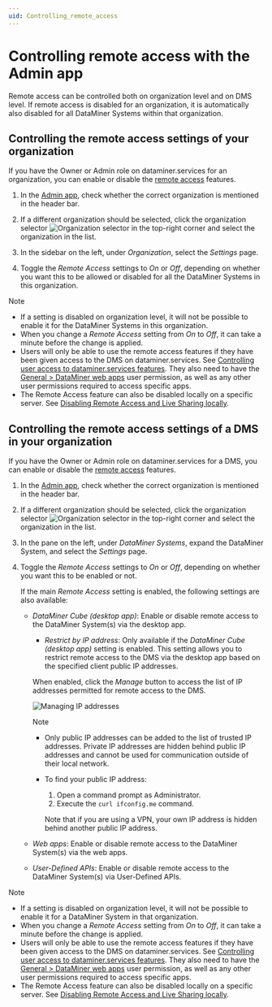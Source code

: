 ```yaml
---
uid: Controlling_remote_access
---
```


# Controlling remote access with the Admin app

Remote access can be controlled both on organization level and on DMS level. If remote access is disabled for an organization, it is automatically also disabled for all DataMiner Systems within that organization.

## Controlling the remote access settings of your organization

If you have the Owner or Admin role on dataminer.services for an organization, you can enable or disable the [remote access](xref:Cloud_Remote_Access) features.

1. In the [Admin app](xref:Accessing_the_Admin_app), check whether the correct organization is mentioned in the header bar.

1. If a different organization should be selected, click the organization selector ![Organization selector](~/user-guide/images/Cloud_Admin_Selector_icon.png) in the top-right corner and select the organization in the list.

1. In the sidebar on the left, under *Organization*, select the *Settings* page.

1. Toggle the *Remote Access* settings to *On* or *Off*, depending on whether you want this to be allowed or disabled for all the DataMiner Systems in this organization.

> [!NOTE]
>
> - If a setting is disabled on organization level, it will not be possible to enable it for the DataMiner Systems in this organization.
> - When you change a *Remote Access* setting from *On* to *Off*, it can take a minute before the change is applied.
> - Users will only be able to use the remote access features if they have been given access to the DMS on dataminer.services. See [Controlling user access to dataminer.services features](xref:Giving_users_access_to_cloud_features). They also need to have the [General > DataMiner web apps](xref:DataMiner_user_permissions#general--dataminer-web-apps) user permission, as well as any other user permissions required to access specific apps.
> - The Remote Access feature can also be disabled locally on a specific server. See [Disabling Remote Access and Live Sharing locally](xref:Disabling_Remote_Access_and_Live_Sharing).

## Controlling the remote access settings of a DMS in your organization

If you have the Owner or Admin role on dataminer.services for a DMS, you can enable or disable the [remote access](xref:Cloud_Remote_Access) features.

1. In the [Admin app](xref:Accessing_the_Admin_app), check whether the correct organization is mentioned in the header bar.

1. If a different organization should be selected, click the organization selector ![Organization selector](~/user-guide/images/Cloud_Admin_Selector_icon.png) in the top-right corner and select the organization in the list.

1. In the pane on the left, under *DataMiner Systems*, expand the DataMiner System, and select the *Settings* page.

1. Toggle the *Remote Access* settings to *On* or *Off*, depending on whether you want this to be enabled or not.

   If the main *Remote Access* setting is enabled, the following settings are also available:

   - *DataMiner Cube (desktop app)*: Enable or disable remote access to the DataMiner System(s) via the desktop app.

     - *Restrict by IP address*<!--RN number will be added here-->: Only available if the *DataMiner Cube (desktop app)* setting is enabled. This setting allows you to restrict remote access to the DMS via the desktop app based on the specified client public IP addresses.

     When enabled, click the *Manage* button to access the list of IP addresses permitted for remote access to the DMS.

     ![Managing IP addresses](~/user-guide/images/Managing_IP_Addresses.png)

     > [!NOTE]
     >
     > - Only public IP addresses can be added to the list of trusted IP addresses. Private IP addresses are hidden behind public IP addresses and cannot be used for communication outside of their local network.
     > - To find your public IP address:
     >
     >   1. Open a command prompt as Administrator.
     >   1. Execute the `curl ifconfig.me` command.
     >
     >   Note that if you are using a VPN, your own IP address is hidden behind another public IP address.

   - *Web apps*: Enable or disable remote access to the DataMiner System(s) via the web apps.

   - *User-Defined APIs*: Enable or disable remote access to the DataMiner System(s) via User-Defined APIs.

> [!NOTE]
>
> - If a setting is disabled on organization level, it will not be possible to enable it for a DataMiner System in that organization.
> - When you change a *Remote Access* setting from *On* to *Off*, it can take a minute before the change is applied.
> - Users will only be able to use the remote access features if they have been given access to the DMS on dataminer.services. See [Controlling user access to dataminer.services features](xref:Giving_users_access_to_cloud_features). They also need to have the [General > DataMiner web apps](xref:DataMiner_user_permissions#general--dataminer-web-apps) user permission, as well as any other user permissions required to access specific apps.
> - The Remote Access feature can also be disabled locally on a specific server. See [Disabling Remote Access and Live Sharing locally](xref:Disabling_Remote_Access_and_Live_Sharing).

